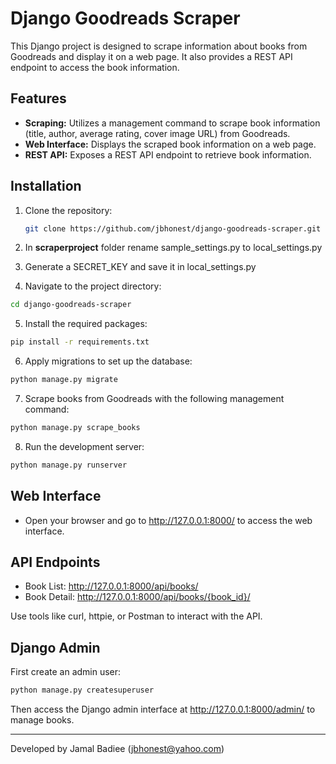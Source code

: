 # Django Goodreads Scraper

This Django project is designed to scrape information about books from Goodreads and display it on a web page. It also provides a REST API endpoint to access the book information.

## Features

- **Scraping:** Utilizes a management command to scrape book information (title, author, average rating, cover image URL) from Goodreads.
- **Web Interface:** Displays the scraped book information on a web page.
- **REST API:** Exposes a REST API endpoint to retrieve book information.


## Installation

1. Clone the repository:

    ```bash
    git clone https://github.com/jbhonest/django-goodreads-scraper.git
    ```

2. In **scraperproject** folder rename sample_settings.py to local_settings.py
3. Generate a SECRET_KEY and save it in local_settings.py

4. Navigate to the project directory:

```bash
cd django-goodreads-scraper
```

5. Install the required packages:

```bash
pip install -r requirements.txt
```

6. Apply migrations to set up the database:
```bash
python manage.py migrate
```

7. Scrape books from Goodreads with the following management command:

```bash
python manage.py scrape_books
```

8. Run the development server:
```bash
python manage.py runserver
```

## Web Interface
* Open your browser and go to http://127.0.0.1:8000/ to access the web interface.


## API Endpoints
* Book List: http://127.0.0.1:8000/api/books/
* Book Detail: http://127.0.0.1:8000/api/books/{book_id}/

Use tools like curl, httpie, or Postman to interact with the API.


## Django Admin
First create an admin user:
```bash
python manage.py createsuperuser
```
Then access the Django admin interface at http://127.0.0.1:8000/admin/ to manage books.


---
Developed by Jamal Badiee (jbhonest@yahoo.com)